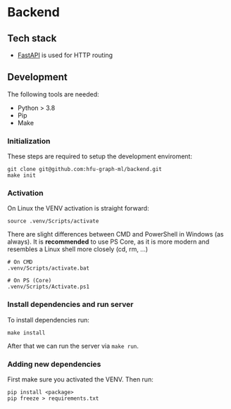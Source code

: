 # Backend

## Tech stack

- [FastAPI](https://github.com/tiangolo/fastapi) is used for HTTP routing

## Development

The following tools are needed:

- Python > 3.8
- Pip
- Make

### Initialization

These steps are required to setup the development enviroment:

```shell
git clone git@github.com:hfu-graph-ml/backend.git
make init
```

### Activation

On Linux the VENV activation is straight forward:

```shell
source .venv/Scripts/activate
```

There are slight differences between CMD and PowerShell in Windows (as always). It is **recommended** to use PS Core, as
it is more modern and resembles a Linux shell more closely (cd, rm, ...)

```shell
# On CMD
.venv/Scripts/activate.bat

# On PS (Core)
.venv/Scripts/Activate.ps1
```

### Install dependencies and run server

To install dependencies run:

```shell
make install
```

After that we can run the server via `make run`.

### Adding new dependencies

First make sure you activated the VENV. Then run:

```shell
pip install <package>
pip freeze > requirements.txt
```